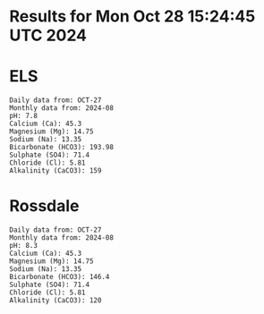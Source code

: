 # Results for Mon Oct 28 15:24:45 UTC 2024
# ELS
```
Daily data from: OCT-27
Monthly data from: 2024-08
pH: 7.8
Calcium (Ca): 45.3
Magnesium (Mg): 14.75
Sodium (Na): 13.35
Bicarbonate (HCO3): 193.98
Sulphate (SO4): 71.4
Chloride (Cl): 5.81
Alkalinity (CaCO3): 159
```
# Rossdale
```
Daily data from: OCT-27
Monthly data from: 2024-08
pH: 8.3
Calcium (Ca): 45.3
Magnesium (Mg): 14.75
Sodium (Na): 13.35
Bicarbonate (HCO3): 146.4
Sulphate (SO4): 71.4
Chloride (Cl): 5.81
Alkalinity (CaCO3): 120
```
